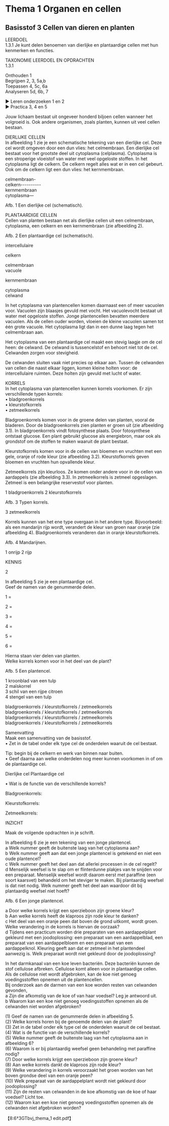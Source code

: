# Thema 1 Organen en cellen

## Basisstof 3 Cellen van dieren en planten

LEERDOEL  
1.3.1 Je kunt delen benoemen van dierlijke en plantaardige cellen met hun kenmerken en functies.

TAXONOMIE LEERDOEL EN OPDRACHTEN  
1.3.1

Onthouden 1  
Begrijpen 2, 3, 5a,b  
Toepassen 4, 5c, 6a  
Analyseren 5d, 6b, 7  

► Leren onderzoeken 1 en 2  
► Practica 3, 4 en 5  

Jouw lichaam bestaat uit ongeveer honderd biljoen cellen wanneer het volgroeid is. Ook andere organismen, zoals planten, kunnen uit veel cellen bestaan.

DIERLIJKE CELLEN  
In afbeelding 1 zie je een schematische tekening van een dierlijke cel. Deze cel wordt omgeven door een dun vlies: het celmembraan. Een dierlijke cel bestaat voor het grootste deel uit cytoplasma (celplasma). Cytoplasma is een stroperige vloeistof van water met veel opgeloste stoffen. In het cytoplasma ligt de celkern. De celkern regelt alles wat er in een cel gebeurt. Ook om de celkern ligt een dun vlies: het kernmembraan.

celmembraan-  
celkern----------  
kernmembraan  
cytoplasma—

Afb. 1 Een dierlijke cel (schematisch).

PLANTAARDIGE CELLEN  
Cellen van planten bestaan net als dierlijke cellen uit een celmembraan, cytoplasma, een celkern en een kernmembraan (zie afbeelding 2).

Afb. 2 Een plantaardige cel (schematisch).  

intercellulaire  

celkern  

celmembraan  
vacuole  

kernmembraan  

cytoplasma  
celwand  

In het cytoplasma van plantencellen komen daarnaast een of meer vacuolen voor. Vacuolen zijn blaasjes gevuld met vocht. Het vacuolevocht bestaat uit water met opgeloste stoffen. Jonge plantencellen bevatten meerdere vacuolen. Als de cellen ouder worden, vloeien de kleine vacuolen samen tot één grote vacuole. Het cytoplasma ligt dan in een dunne laag tegen het celmembraan aan.

Het cytoplasma van een plantaardige cel maakt een stevig laagje om de cel heen: de celwand. De celwand is tussencelstof en behoort niet tot de cel. Celwanden zorgen voor stevigheid.

De celwanden sluiten vaak niet precies op elkaar aan. Tussen de celwanden van cellen die naast elkaar liggen, komen kleine holten voor: de intercellulaire ruimten. Deze holten zijn gevuld met lucht of water.

KORRELS  
In het cytoplasma van plantencellen kunnen korrels voorkomen. Er zijn verschillende typen korrels:  
• bladgroenkorrels  
• kleurstofkorrels  
• zetmeelkorrels  

Bladgroenkorrels komen voor in de groene delen van planten, vooral de bladeren. Door de bladgroenkorrels zien planten er groen uit (zie afbeelding 3.1). In bladgroenkorrels vindt fotosynthese plaats. Door fotosynthese ontstaat glucose. Een plant gebruikt glucose als energiebron, maar ook als grondstof om de stoffen te maken waaruit de plant bestaat.

Kleurstofkorrels komen voor in de cellen van bloemen en vruchten met een gele, oranje of rode kleur (zie afbeelding 3.2). Kleurstofkorrels geven bloemen en vruchten hun opvallende kleur.

Zetmeelkorrels zijn kleurloos. Ze komen onder andere voor in de cellen van aardappels (zie afbeelding 3.3). In zetmeelkorrels is zetmeel opgeslagen. Zetmeel is een belangrijke reservestof voor planten.

1 bladgroenkorrels 2 kleurstofkorrels

Afb. 3 Typen korrels.

3 zetmeelkorrels

Korrels kunnen van het ene type overgaan in het andere type. Bijvoorbeeld: als een mandarijn rijp wordt, verandert de kleur van groen naar oranje (zie afbeelding 4). Bladgroenkorrels veranderen dan in oranje kleurstofkorrels.

Afb. 4 Mandarijnen.

1 onrijp 2 rijp

KENNIS

2

In afbeelding 5 zie je een plantaardige cel.  
Geef de namen van de genummerde delen.

1 =

2 =

3 =

4 =

5 =

6 =

Hierna staan vier delen van planten.  
Welke korrels komen voor in het deel van de plant?

Afb. 5 Een plantencel.

1 kroonblad van een tulp  
2 maïskorrel  
3 schil van een rijpe citroen  
4 stengel van een tulp  

bladgroenkorrels / kleurstofkorrels / zetmeelkorrels   
bladgroenkorrels / kleurstofkorrels / zetmeelkorrels   
bladgroenkorrels / kleurstofkorrels / zetmeelkorrels   
bladgroenkorrels / kleurstofkorrels / zetmeelkorrels  

Samenvatting  
Maak een samenvatting van de basisstof.  
• Zet in de tabel onder elk type cel de onderdelen waaruit de cel bestaat.  

Tip: begin bij de celkern en werk van binnen naar buiten.  
• Geef daarna aan welke onderdelen nog meer kunnen voorkomen in of om de plantaardige cel.  

Dierlijke cel     Plantaardige cel  

• Wat is de functie van de verschillende korrels?  

Bladgroenkorrels:  

Kleurstofkorrels:  

Zetmeelkorrels:  

INZICHT

Maak de volgende opdrachten in je schrift.

In afbeelding 6 zie je een tekening van een jonge plantencel.  
a Welk nummer geeft de buitenste laag van het cytoplasma aan?  
b Welk nummer geeft aan dat een jonge plantencel is getekend en niet een oude plantencel?  
c Welk nummer geeft het deel aan dat allerlei processen in de cel regelt?  
d Menselijk weefsel is te slap om er flinterdunne plakjes van te snijden voor een preparaat. Menselijk weefsel wordt daarom eerst met paraffine (een soort kaarsvet) behandeld om het steviger te maken. Bij plantaardig weefsel is dat niet nodig. Welk nummer geeft het deel aan waardoor dit bij plantaardig weefsel niet hoeft?

Afb. 6 Een jonge plantencel.

a Door welke korrels krijgt een sperzieboon zijn groene kleur?  
b Aan welke korrels heeft de klaproos zijn rode kleur te danken?  
c Het deel van een oranje peen dat boven de grond uitkomt, wordt groen. Welke verandering in de korrels is hiervan de oorzaak?  
d Tijdens een practicum worden drie preparaten van een aardappelplant gekleurd met een joodoplossing: een preparaat van een aardappelblad, een preparaat van een aardappelbloem en een preparaat van een aardappelknol. Kleuring geeft aan dat er zetmeel in het plantendeel aanwezig is. Welk preparaat wordt niet gekleurd door de joodoplossing?

In het darmkanaal van een koe leven bacteriën. Deze bacteriën kunnen de stof cellulose afbreken. Cellulose komt alleen voor in plantaardige cellen. Als de cellulose niet wordt afgebroken, kan de koe niet genoeg voedingsstoffen opnemen uit de plantencellen.  
Bij onderzoek aan de darmen van een koe worden resten van celwanden gevonden,  
a Zijn die afkomstig van de koe of van haar voedsel? Leg je antwoord uit.  
b Waarom kan een koe niet genoeg voedingsstoffen opnemen als de celwanden niet worden afgebroken?  

(1) Geef de namen van de genummerde delen in afbeelding 5.  
(2) Welke korrels horen bij de genoemde delen van de plant?  
(3) Zet in de tabel onder elk type cel de onderdelen waaruit de cel bestaat.  
(4) Wat is de functie van de verschillende korrels?  
(5) Welke nummer geeft de buitenste laag van het cytoplasma aan in afbeelding 6?  
(6) Waarom is er bij plantaardig weefsel geen behandeling met paraffine nodig?  
(7) Door welke korrels krijgt een sperzieboon zijn groene kleur?  
(8) Aan welke korrels dankt de klaproos zijn rode kleur?  
(9) Welke verandering in korrels veroorzaakt het groen worden van het boven grondse deel van een oranje peen?  
(10) Welk preparaat van de aardappelplant wordt niet gekleurd door joodoplossing?  
(11) Zijn de resten van celwanden in de koe afkomstig van de koe of haar voedsel? Licht toe.  
(12) Waarom kan een koe niet genoeg voedingsstoffen opnemen als de celwanden niet afgebroken worden?  

【8:6†3GTbvj_thema_1 edit.pdf】